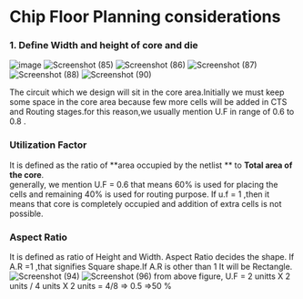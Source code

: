 #  Chip Floor Planning considerations
### 1. Define Width and height of core and die 
![image](https://github.com/Sairamvanam/-NASSCOM-VSD-SoC-Design-Program/assets/163321291/66ba399f-a413-43fc-82e7-2d9330e032e2)
![Screenshot (85)](https://github.com/Sairamvanam/-NASSCOM-VSD-SoC-Design-Program/assets/163321291/f39ef017-9a36-473e-b7a8-49e198ff7901)
![Screenshot (86)](https://github.com/Sairamvanam/-NASSCOM-VSD-SoC-Design-Program/assets/163321291/c00e85f7-eb31-4d34-9810-d0ebb3590160)
![Screenshot (87)](https://github.com/Sairamvanam/-NASSCOM-VSD-SoC-Design-Program/assets/163321291/7a37cc23-bb68-437a-99a7-e29a8e4188f5)
![Screenshot (88)](https://github.com/Sairamvanam/-NASSCOM-VSD-SoC-Design-Program/assets/163321291/394e0cc9-c540-4022-99f2-5f7fd49dede1)
![Screenshot (90)](https://github.com/Sairamvanam/-NASSCOM-VSD-SoC-Design-Program/assets/163321291/7e415b9c-cb69-49b3-a019-5231b44992ab)

The circuit which we design will sit in the core area.Initially we must keep some space in the core area because few more cells will be added in CTS and Routing stages.for this reason,we usually mention U.F in range of 0.6 to 0.8 .
### Utilization Factor
It is defined as the ratio of **area occupied by the netlist ** to **Total area of the core**.   
generally, we mention U.F = 0.6 that means  60% is used for placing the cells and remaining 40% is used for routing purpose.
If u.f = 1 ,then it means that core is completely occupied and addition of extra cells is not possible.
### Aspect Ratio
It is defined as ratio of Height and Width.
Aspect Ratio decides the shape. If A.R =1 ,that signifies Square shape.If A.R is other than 1 It will be Rectangle.
![Screenshot (94)](https://github.com/Sairamvanam/-NASSCOM-VSD-SoC-Design-Program/assets/163321291/b3821c1f-3d50-4eec-8621-1a354e0659e4)
![Screenshot (96)](https://github.com/Sairamvanam/-NASSCOM-VSD-SoC-Design-Program/assets/163321291/41834b1a-b766-4258-bf53-d7d3d2f17340)
from above figure,
U.F = 2 unitts X 2 units / 4 units X 2 units 
    = 4/8 => 0.5 
    =>50 %
